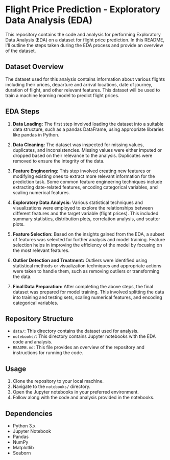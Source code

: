 # Flight Price Prediction - Exploratory Data Analysis (EDA)

This repository contains the code and analysis for performing Exploratory Data Analysis (EDA) on a dataset for flight price prediction. In this README, I'll outline the steps taken during the EDA process and provide an overview of the dataset.

## Dataset Overview
The dataset used for this analysis contains information about various flights including their prices, departure and arrival locations, date of journey, duration of flight, and other relevant features. This dataset will be used to train a machine learning model to predict flight prices.

## EDA Steps
1. **Data Loading:** The first step involved loading the dataset into a suitable data structure, such as a pandas DataFrame, using appropriate libraries like pandas in Python.

2. **Data Cleaning:** The dataset was inspected for missing values, duplicates, and inconsistencies. Missing values were either imputed or dropped based on their relevance to the analysis. Duplicates were removed to ensure the integrity of the data.

3. **Feature Engineering:** This step involved creating new features or modifying existing ones to extract more relevant information for the prediction task. Some common feature engineering techniques include extracting date-related features, encoding categorical variables, and scaling numerical features.

4. **Exploratory Data Analysis:** Various statistical techniques and visualizations were employed to explore the relationships between different features and the target variable (flight prices). This included summary statistics, distribution plots, correlation analysis, and scatter plots.

5. **Feature Selection:** Based on the insights gained from the EDA, a subset of features was selected for further analysis and model training. Feature selection helps in improving the efficiency of the model by focusing on the most relevant features.

6. **Outlier Detection and Treatment:** Outliers were identified using statistical methods or visualization techniques and appropriate actions were taken to handle them, such as removing outliers or transforming the data.

7. **Final Data Preparation:** After completing the above steps, the final dataset was prepared for model training. This involved splitting the data into training and testing sets, scaling numerical features, and encoding categorical variables.

## Repository Structure
- `data/`: This directory contains the dataset used for analysis.
- `notebooks/`: This directory contains Jupyter notebooks with the EDA code and analysis.
- `README.md`: This file provides an overview of the repository and instructions for running the code.

## Usage
1. Clone the repository to your local machine.
2. Navigate to the `notebooks/` directory.
3. Open the Jupyter notebooks in your preferred environment.
4. Follow along with the code and analysis provided in the notebooks.

## Dependencies
- Python 3.x
- Jupyter Notebook
- Pandas
- NumPy
- Matplotlib
- Seaborn


